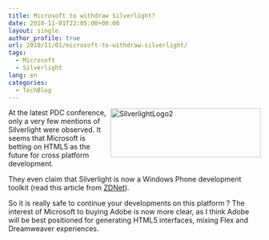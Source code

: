 ```yaml
---
title: Microsoft to withdraw Silverlight?
date: 2010-11-01T22:05:00+00:00
layout: single
author_profile: true
url: 2010/11/01/microsoft-to-withdraw-silverlight/
tags:
  - Microsoft
  - Silverlight
lang: en
categories: 
  - TechBlog
---
```

[<img title="SilverlightLogo2" border="0" alt="SilverlightLogo2" align="right" src="http://lh6.ggpht.com/_vaUVXcmC3OI/TM8yrjLEuQI/AAAAAAAAC_U/XzssJGFjpgs/SilverlightLogo2_thumb%5B1%5D.png?imgmax=800" width="300" height="98" />](http://lh4.ggpht.com/_vaUVXcmC3OI/TM8ypYBzwyI/AAAAAAAAC_Q/1ldrpk-6QhE/s1600-h/SilverlightLogo2%5B3%5D.png)At the latest PDC conference, only a very few mentions of Silverlight were observed. It seems that Microsoft is betting on HTML5 as the future for cross platform development.

They even claim that Silverlight is now a Windows Phone development toolkit (read this article from [ZDNet](http://www.zdnet.com/blog/microsoft/microsoft-our-strategy-with-silverlight-has-shifted/7834?tag=nl.e539)).

So it is really safe to continue your developments on this platform ? The interest of Microsoft to buying Adobe is now more clear, as I think Adobe will be best positioned for generating HTML5 interfaces, mixing Flex and Dreamweaver experiences.